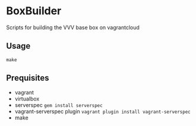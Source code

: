 # BoxBuilder

Scripts for building the VVV base box on vagrantcloud


## Usage

```
make
```

## Prequisites

 - vagrant
 - virtualbox
 - serverspec `gem install serverspec`
 - vagrant-serverspec plugin `vagrant plugin install vagrant-serverspec`
 - make
